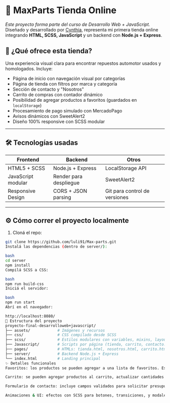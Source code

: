 # 🧩 MaxParts Tienda Online

_Este proyecto forma parte del curso de Desarrollo Web + JavaScript._  
Diseñado y desarrollado por [Cynthia](https://github.com/luli91), representa mi primera tienda online integrando **HTML, SCSS, JavaScript** y un backend con **Node.js + Express**.

## 🚗 ¿Qué ofrece esta tienda?

Una experiencia visual clara para encontrar repuestos automotor usados y homologados. Incluye:

- Página de inicio con navegación visual por categorías
- Página de tienda con filtros por marca y categoría
- Sección de contacto y "Nosotros"
- Carrito de compras con contador dinámico
- Posibilidad de agregar productos a favoritos (guardados en `localStorage`)
- Procesamiento de pago simulado con MercadoPago
- Avisos dinámicos con SweetAlert2
- Diseño 100% responsive con SCSS modular

---

## 🛠️ Tecnologías usadas

| Frontend             | Backend                      | Otros                 |
|----------------------|------------------------------|------------------------|
| HTML5 + SCSS         | Node.js + Express            | LocalStorage API       |
| JavaScript modular   | Render para despliegue       | SweetAlert2            |
| Responsive Design    | CORS + JSON parsing          | Git para control de versiones |

---

## ⚙️ Cómo correr el proyecto localmente

1. Cloná el repo:

```bash
git clone https://github.com/luli91/Max-parts.git
Instalá las dependencias (dentro de server/):

bash
cd server
npm install
Compilá SCSS a CSS:

bash
npm run build-css
Iniciá el servidor:

bash
npm run start
Abrí en el navegador:

http://localhost:8080/
📂 Estructura del proyecto
proyecto-final-desarrolloweb+javascript/
├── assets/            # Imágenes y recursos
├── css/               # CSS compilado desde SCSS
├── scss/              # Estilos modulares con variables, mixins, layouts
├── Javascript/        # Scripts por página (tienda, carrito, contacto...)
├── pages/             # HTMLs: tienda.html, nosotros.html, carrito.html
├── server/            # Backend Node.js + Express
└── index.html         # Landing principal
✨ Detalles funcionales
Favoritos: los productos se pueden agregar a una lista de favoritos. Estos se guardan automáticamente en localStorage, permitiendo que persistan aunque se recargue la página.

Carrito: se pueden agregar productos al carrito, actualizar cantidades y continuar con el proceso de compra.

Formulario de contacto: incluye campos validados para solicitar presupuestos.

Animaciones & UI: efectos con SCSS para botones, transiciones, y modales amigables.